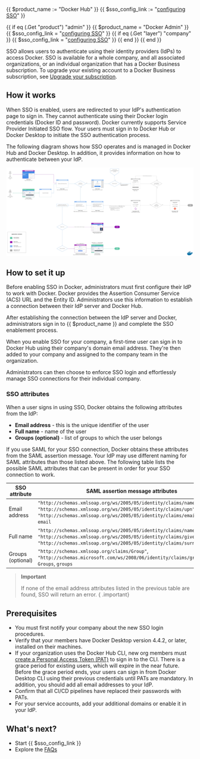 {{ $product_name := "Docker Hub" }}
{{ $sso_config_link := "[configuring SSO](/single-sign-on/configure/)" }}

{{ if eq (.Get "product") "admin" }}
{{ $product_name = "Docker Admin" }}
{{ $sso_config_link = "[configuring SSO](/admin/organization/security-settings/sso-configuration/)" }}
{{ if eq (.Get "layer") "company" }}
{{ $sso_config_link = "[configuring SSO](/admin/company/settings/sso-configuration/)" }}
{{ end }}
{{ end }}

SSO allows users to authenticate using their identity providers (IdPs) to access Docker. SSO is available for a whole company, and all associated organizations, or an individual organization that has a Docker Business subscription. To upgrade your existing account to a Docker Business subscription, see [Upgrade your subscription](/subscription/upgrade/).

## How it works

When SSO is enabled, users are redirected to your IdP's authentication page to sign in. They cannot authenticate using their Docker login credentials (Docker ID and password). Docker currently supports Service Provider Initiated SSO flow. Your users must sign in to Docker Hub or Docker Desktop to initiate the SSO authentication process.

The following diagram shows how SSO operates and is managed in Docker Hub and Docker Desktop. In addition, it provides information on how to authenticate between your IdP.

![SSO architecture](/single-sign-on/images/sso-architecture.png)

## How to set it up

Before enabling SSO in Docker, administrators must first configure their IdP to work with Docker. Docker provides the Assertion Consumer Service (ACS) URL and the Entity ID. Administrators use this information to establish a connection between their IdP server and Docker Hub.

After establishing the connection between the IdP server and Docker, administrators sign in to {{ $product_name }} and complete the SSO enablement process.

When you enable SSO for your company, a first-time user can sign in to Docker Hub using their company's domain email address. They're then added to your company and assigned to the company team in the organization.

Administrators can then choose to enforce SSO login and effortlessly manage SSO connections for their individual company.

### SSO attributes

When a user signs in using SSO, Docker obtains the following attributes from the IdP:

- **Email address** - this is the unique identifier of the user
- **Full name** - name of the user
- **Groups (optional)** - list of groups to which the user belongs

If you use SAML for your SSO connection, Docker obtains these attributes from the SAML assertion message. Your IdP may use different naming for SAML attributes than those listed above. The following table lists the possible SAML attributes that can be present in order for your SSO connection to work.

| SSO attribute | SAML assertion message attributes |
| ---------------- | ------------------------- |
| Email address    | `"http://schemas.xmlsoap.org/ws/2005/05/identity/claims/nameidentifier"`, `"http://schemas.xmlsoap.org/ws/2005/05/identity/claims/upn"`, `"http://schemas.xmlsoap.org/ws/2005/05/identity/claims/emailaddress"`, `email`                           |
| Full name        | `"http://schemas.xmlsoap.org/ws/2005/05/identity/claims/name"`, `name`, `"http://schemas.xmlsoap.org/ws/2005/05/identity/claims/givenname"`, `"http://schemas.xmlsoap.org/ws/2005/05/identity/claims/surname"`  |
| Groups (optional) | `"http://schemas.xmlsoap.org/claims/Group"`, `"http://schemas.microsoft.com/ws/2008/06/identity/claims/groups"`, `Groups`, `groups` |

> **Important**
>
> If none of the email address attributes listed in the previous table are found, SSO will return an error.
{ .important}

## Prerequisites

* You must first notify your company about the new SSO login procedures.
* Verify that your members have Docker Desktop version 4.4.2, or later, installed on their machines.
* If your organization uses the Docker Hub CLI, new org members must [create a Personal Access Token (PAT)](/docker-hub/access-tokens/) to sign in to the CLI. There is a grace period for existing users, which will expire in the near future. Before the grace period ends, your users can sign in from Docker Desktop CLI using their previous credentials until PATs are mandatory.
In addition, you should add all email addresses to your IdP.
* Confirm that all CI/CD pipelines have replaced their passwords with PATs.
* For your service accounts, add your additional domains or enable it in your IdP.

## What's next?

- Start {{ $sso_config_link }}
- Explore the [FAQs](/single-sign-on/faqs/)
